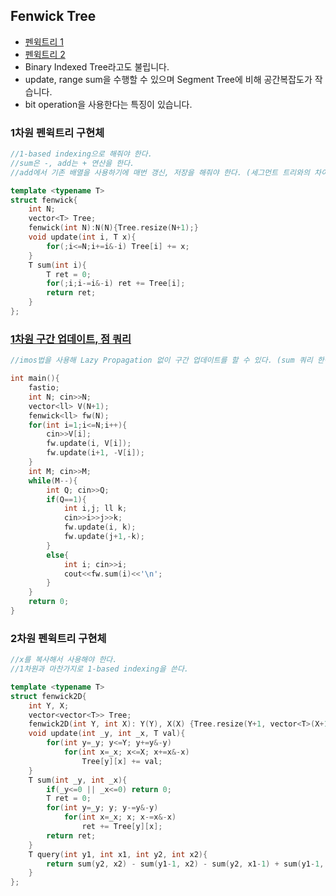 ## Fenwick Tree
- [펜윅트리 1](https://ps.mjstudio.net/fenwick-tree)
- [펜윅트리 2](https://nahwasa.com/entry/%ED%8E%9C%EC%9C%85-%ED%8A%B8%EB%A6%ACFenwick-tree-BIT-%EA%B8%B0%EB%B3%B8-2D-lazy-propagationrange-update-point-query-range-update-range-query#%EC%9D%91%EC%9A%A9_3_:_%EA%B5%AC%EA%B0%84_%EC%97%85%EB%8D%B0%EC%9D%B4%ED%8A%B8,_%EA%B5%AC%EA%B0%84_%EA%B0%92_%ED%9A%8D%EB%93%9D)
- Binary Indexed Tree라고도 불립니다.
- update, range sum을 수행할 수 있으며 Segment Tree에 비해 공간복잡도가 작습니다.
- bit operation을 사용한다는 특징이 있습니다.

### 1차원 펜윅트리 구현체
``` cpp
//1-based indexing으로 해줘야 한다.
//sum은 -, add는 + 연산을 한다.
//add에서 기존 배열을 사용하기에 매번 갱신, 저장을 해줘야 한다. (세그먼트 트리와의 차이점)

template <typename T>
struct fenwick{
    int N;
    vector<T> Tree;
    fenwick(int N):N(N){Tree.resize(N+1);}
    void update(int i, T x){
        for(;i<=N;i+=i&-i) Tree[i] += x;
    }
    T sum(int i){
        T ret = 0;
        for(;i;i-=i&-i) ret += Tree[i];
        return ret;
    }
};
```

### [1차원 구간 업데이트, 점 쿼리](https://www.acmicpc.net/problem/16975)
``` cpp
//imos법을 사용해 Lazy Propagation 없이 구간 업데이트를 할 수 있다. (sum 쿼리 한정)

int main(){
    fastio;
    int N; cin>>N;
    vector<ll> V(N+1);
    fenwick<ll> fw(N);
    for(int i=1;i<=N;i++){
        cin>>V[i];
        fw.update(i, V[i]);
        fw.update(i+1, -V[i]);
    }
    int M; cin>>M;
    while(M--){
        int Q; cin>>Q;
        if(Q==1){
            int i,j; ll k;
            cin>>i>>j>>k;
            fw.update(i, k);
            fw.update(j+1,-k);
        }
        else{
            int i; cin>>i;
            cout<<fw.sum(i)<<'\n';
        }
    }
    return 0;
}
```

### 2차원 펜윅트리 구현체
``` cpp
//x를 복사해서 사용해야 한다.
//1차원과 마찬가지로 1-based indexing을 쓴다.

template <typename T>
struct fenwick2D{
    int Y, X;
    vector<vector<T>> Tree;
    fenwick2D(int Y, int X): Y(Y), X(X) {Tree.resize(Y+1, vector<T>(X+1));}
    void update(int _y, int _x, T val){
        for(int y=_y; y<=Y; y+=y&-y)
            for(int x=_x; x<=X; x+=x&-x)
                Tree[y][x] += val;
    }
    T sum(int _y, int _x){
        if(_y<=0 || _x<=0) return 0;
        T ret = 0;
        for(int y=_y; y; y-=y&-y)
            for(int x=_x; x; x-=x&-x)
                ret += Tree[y][x];
        return ret;
    }
    T query(int y1, int x1, int y2, int x2){
        return sum(y2, x2) - sum(y1-1, x2) - sum(y2, x1-1) + sum(y1-1, x1-1);
    }
};
```
